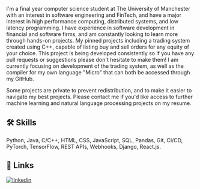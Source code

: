 I'm a final year computer science student at The University of Manchester with an interest in software engineering and FinTech, and have a major interest in high performance computing, distributed systems, and low latency programming. I have experience in software development in financial and software firms, and am constantly looking to learn more through hands-on projects. My pinned projects including a trading system created using C++, capable of listing buy and sell orders for any equity of your choice. This project is being developed consistently so if you have any pull requests or suggestions please don't hesitate to make them! I am currently focusing on development of the trading system, as well as the compiler for my own language "Micro" that can both be accessed through my GitHub.

Some projects are private to prevent redistribution, and to make it easier to navigate my best projects. Please contact me if you'd like access to further machine learning and natural language processing projects on my resume.

## 🛠 Skills
Python, Java, C/C++, HTML, CSS, JavaScript, SQL, Pandas, Git, CI/CD, PyTorch, TensorFlow, REST APIs, Webhooks, Django, React.js.


## 🔗 Links

[![linkedin](https://img.shields.io/badge/linkedin-0A66C2?style=for-the-badge&logo=linkedin&logoColor=white)](https://www.linkedin.com/in/kushagrasrivastava0107/)

